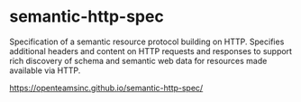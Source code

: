 # semantic-http-spec
Specification of a semantic resource protocol building on HTTP. Specifies additional headers and content on HTTP requests and responses to support rich discovery of schema and semantic web data for resources made available via HTTP.

https://openteamsinc.github.io/semantic-http-spec/
